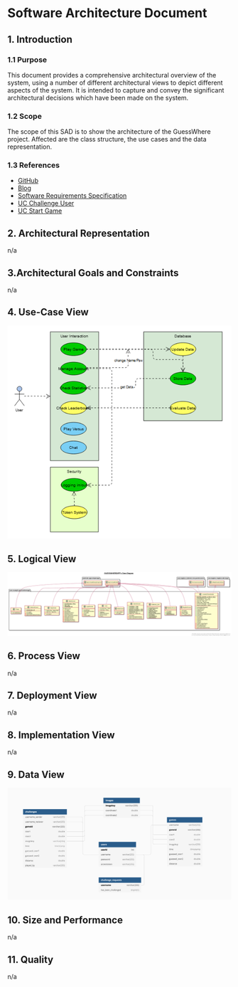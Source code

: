 # Software Architecture Document


## 1. Introduction 
### 1.1 Purpose
This document provides a comprehensive architectural overview of the system, 
using a number of different architectural views to depict different aspects of the system. 
It is intended to capture and convey the significant architectural decisions which have been made on the system.

### 1.2 Scope
The scope of this SAD is to show the architecture of the GuessWhere project. Affected are the class structure, the use cases and the data representation.

### 1.3 References
- [GitHub](https://github.com/Eightdays1/guesswhere)
- [Blog](https://guesswheregame.wordpress.com)
- [Software Requirements Specification](SRS.MD)
- [UC Challenge User](https://github.com/Eightdays1/guesswhere/blob/main/Use-Case_Challenge_User.md)
- [UC Start Game](https://github.com/Eightdays1/guesswhere/blob/main/Use-Case_StartGame.md)


## 2. Architectural Representation
n/a

## 3.Architectural Goals and Constraints 
n/a

## 4. Use-Case View 
![UC-Diagram](./images/UseCaseDiagram.png)

## 5. Logical View
![UML-Diagram](./images/guesswhereapp_diagram.png)

## 6. Process View
n/a

## 7. Deployment View
n/a
## 8. Implementation View
n/a

## 9. Data View
![Datenbankschema](./images/Datenbankschema.png)

## 10. Size and Performance
n/a

## 11. Quality
n/a
